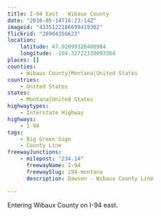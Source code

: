 ```yaml
---
title: I-94 East - Wibaux County
date: "2016-05-14T16:23:14Z"
imageid: "4335122186699419302"
flickrid: "26904356623"
location:
    latitude: 47.02099320408984
    longitude: -104.32722330093384
places: []
counties:
    - Wibaux County|Montana|United States
countries:
    - United States
states:
    - Montana|United States
highwaytypes:
    - Interstate Highway
highways:
    - I-94
tags:
    - Big Green Sign
    - County Line
freewayJunctions:
    - milepost: "234.14"
      freewayName: I-94
      freewaySlug: i94-montana
      description: Dawson - Wibaux County Line

---
```

Entering Wibaux County on I-94 east.
